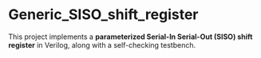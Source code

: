 # Generic_SISO_shift_register
This project implements a **parameterized Serial-In Serial-Out (SISO) shift register** in Verilog, along with a self-checking testbench.
